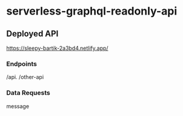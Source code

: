 # serverless-graphql-readonly-api

## Deployed API
https://sleepy-bartik-2a3bd4.netlify.app/

### Endpoints
/api. 
/other-api

### Data Requests
message
